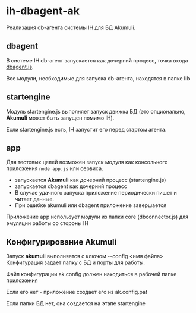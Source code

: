 # ih-dbagent-ak

Реализация db-агента системы IH для БД Akumuli.

## dbagent
В системе IH db-агент запускается как дочерний процесс, точка входа [dbagent.js](dbagent.js). 

Все модули, необходимые для запуска db-агента, находятся в папке **lib**

## startengine
Модуль startengine.js выполняет запуск движка БД 
(это опционально, **Akumuli** может быть запущен помимо IH).

Если startengine.js есть, IH запустит его перед стартом агента.

## app
Для тестовых целей возможен запуск модуля как консольного приложения ```node app.js``` или сервиса.

 - запускается **Akumuli** как дочерний процесс (startengine.js)
 - запускается dbagent как дочерний процесс
 - В случае удачного запуска приложение периодически пишет и читает данные.
 - При ошибке akumuli или dbagent приложение завершается

Приложение app использует модули из папки core (dbconnector.js) для эмуляции работы со стороны IH 

## Конфигурирование Akumuli

Запуск **akumuli** выполняется с ключом --config <имя файла>  
Конфигурация задает папку с БД и порты для работы.

Файл конфигурации ak.config должен находиться в рабочей папке приложения 

Если его нет - приложение создает его из ak.config.pat 

Если папки БД нет, она создается на этапе  startengine


